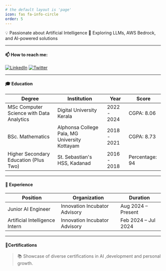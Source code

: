 ```yaml
---
# the default layout is 'page'
icon: fas fa-info-circle
order: 5
---
```


<!-- > Add Markdown syntax content to file `_tabs/about.md`{: .filepath } and it will show up on this page.
{: .prompt-tip } -->

💡 Passionate about Artificial Intelligence
🚀 Exploring LLMs, AWS Bedrock, and AI-powered solutions

----

#### 📫 How to reach me:  
[![LinkedIn](https://img.shields.io/badge/-LinkedIn-blue?style=flat-square&logo=linkedin)](https://www.linkedin.com/in/riyageorge2000) 
[![Twitter](https://img.shields.io/badge/-Twitter-blue?style=flat-square&logo=twitter)](https://twitter.com/riyageorge2000)

----

#### 🎓 Education

<table>
  <thead>
    <tr>
      <th>Degree</th>
      <th>Institution</th>
      <th>Year</th>
      <th>Score</th>
    </tr>
  </thead>
  <tbody>
    <tr>
      <td>MSc Computer Science with Data Analytics</td>
      <td>Digital University Kerala</td>
      <td>2022 - 2024</td>
      <td>CGPA: 8.06</td>
    </tr>
    <tr>
      <td>BSc. Mathematics</td>
      <td>Alphonsa College Pala, MG University Kottayam</td>
      <td>2018 - 2021</td>
      <td>CGPA: 8.73</td>
    </tr>
    <tr>
      <td>Higher Secondary Education (Plus Two)</td>
      <td>St. Sebastian's HSS, Kadanad</td>
      <td>2016 - 2018</td>
      <td>Percentage: 94</td>
    </tr>
    <!-- <tr>
      <td>High School</td>
      <td>St. John's HS, Kurumannu</td>
      <td>2016</td>
      <td>Grade: A+</td>
    </tr> -->
  </tbody>
</table>

----

#### 💼 Experience

<table>
  <thead>
    <tr>
      <th>Position</th>
      <th>Organization</th>
      <th>Duration</th>
    </tr>
  </thead>
  <tbody>
    <tr>
      <td>Junior AI Engineer</td>
      <td>Innovation Incubator Advisory</td>
      <td>Aug 2024 – Present</td>
    </tr>
    <tr>
      <td>Artificial Intelligence Intern</td>
      <td>Innovation Incubator Advisory</td>
      <td>Feb 2024 – Jul 2024</td>
    </tr>
  </tbody>
</table>

----

#### 🏅Certifications
> 📚 Showcase of diverse certifications in AI ,development and personal growth.

<style>
  .cert-grid {
    display: flex;
    flex-wrap: wrap;
    gap: 1rem;
    justify-content: start;
  }

  .cert-grid-item {
    width: 220px;
    height: 160px;
    border-radius: 12px;
    overflow: hidden;
    box-shadow: 0 4px 8px rgba(0, 0, 0, 0.1);
    transition: transform 0.2s ease, box-shadow 0.2s ease;
    color: white;
    display: flex;
    flex-direction: column;
    justify-content: center;
    text-align: center;
    padding: 1rem;
  }

  .cert-grid-item:hover {
    transform: scale(1.03);
    box-shadow: 0 8px 16px rgba(0, 0, 0, 0.2);
  }

  .cert-icon {
    font-size: 1.8rem;
    margin-bottom: 0.5rem;
  }

  .cert-caption {
    font-size: 0.9rem;
    font-weight: bold;
  }

  .cert-detail {
    font-size: 0.75rem;
    opacity: 0.9;
  }

  .cert-grid-item:nth-child(12n+1) {
  background: linear-gradient(135deg, #ff7e5f, #feb47b); /* Coral Sunset */
  }

  .cert-grid-item:nth-child(12n+2) {
    background: linear-gradient(135deg, #6a11cb, #2575fc); /* Purple Blue */
  }

  .cert-grid-item:nth-child(12n+3) {
    background: linear-gradient(135deg, #43cea2, #185a9d); /* Aqua Navy */
  }

  .cert-grid-item:nth-child(12n+4) {
    background: linear-gradient(135deg, #f7971e, #ffd200); /* Orange Sun */
  }

  .cert-grid-item:nth-child(12n+5) {
    background: linear-gradient(135deg, #ff4e50, #f9d423); /* Blood Orange */
  }

  .cert-grid-item:nth-child(12n+6) {
    background: linear-gradient(135deg, #00c6ff, #0072ff); /* Sky Blue */
  }

  .cert-grid-item:nth-child(12n+7) {
    background: linear-gradient(135deg, #f953c6, #b91d73); /* Pink Magenta */
  }

  .cert-grid-item:nth-child(12n+8) {
    background: linear-gradient(135deg, #00b09b, #96c93d); /* Emerald Lime */
  }

  .cert-grid-item:nth-child(12n+9) {
    background: linear-gradient(135deg, #f7797d, #FBD786); /* Soft Coral Yellow */
  }

  .cert-grid-item:nth-child(12n+10) {
    background: linear-gradient(135deg, #4facfe, #00f2fe); /* Electric Sky */
  }

  .cert-grid-item:nth-child(12n+11) {
    background: linear-gradient(135deg, #a18cd1, #fbc2eb); /* Lavender Pink */
  }

  .cert-grid-item:nth-child(12n) {
    background: linear-gradient(135deg, #84fab0, #8fd3f4); /* Minty Sky */
  }
</style>

<div class="cert-grid">
  <!-- Certificate items will go here -->
</div>

<script>
  const certificates = [
    { title: "Generative AI in Practice", url: "https://www.sololearn.com/en/certificates/CC-X98QU8L5", icon: "fas fa-robot", provider: "Sololearn", date: "July 2025" },
    { title: "Prompt Engineering", url: "https://www.sololearn.com/en/certificates/CC-JO9M0AWF", icon: "fas fa-code", provider: "Sololearn", date: "July 2025" },
    { title: "Neo4j Fundamentals", url: "https://graphacademy.neo4j.com/c/891c5176-8d60-497e-824d-93217199bc70/", icon: "fas fa-project-diagram", provider: "Neo4j", date: "July 2024" },
    { title: "OpenCV Bootcamp", url: "https://courses.opencv.org/certificates/6dd2df8e0e2b4b37bcacc8c5f573a788", icon: "fas fa-camera", provider: "OpenCV University", date: "February 2024" },
    { title: "Certified Blockchain Associate", url: "https://verify.kba.ai/view/IIITMK-KBA-CBA-OL-31692", icon: "fas fa-link", provider: "KBA", date: "December 2023" },
    { title: "Decision Tree", url: "https://verify.mygreatlearning.com/verify/VUMDNAKN", icon: "fas fa-code-branch", provider: "Great Learning", date: "December 2023" },
    { title: "Introduction to SQL", url: "https://www.sololearn.com/certificates/CC-UEVKUMUC", icon: "fas fa-database", provider: "Sololearn", date: "December 2023" },
    { title: "KNN Algorithm", url: "https://verify.mygreatlearning.com/verify/ZUESYLNS", icon: "fas fa-cogs", provider: "Great Learning", date: "December 2023" },
    { title: "Linear Regression", url: "https://verify.mygreatlearning.com/verify/XJLPKKRB", icon: "fas fa-chart-line", provider: "Great Learning", date: "December 2023" },
    { title: "Object Localization with TensorFlow", url: "https://www.coursera.org/account/accomplishments/certificate/L52NMH9S5YST", icon: "fas fa-crosshairs", provider: "Coursera", date: "December 2023" },
    { title: "Overview of Data Visualization", url: "https://www.coursera.org/account/accomplishments/certificate/L52NMH9S5YST", icon: "fas fa-chart-pie", provider: "Coursera", date: "December 2023" },
    { title: "Python (Basic) Certificate", url: "https://www.hackerrank.com/certificates/7edf79af0693", icon: "fab fa-python", provider: "HackerRank", date: "December 2023" },
    { title: "SQL Intermediate", url: "https://www.sololearn.com/certificates/CC-IR6DBC6B", icon: "fas fa-database", provider: "Sololearn", date: "December 2023" },
    { title: "Support Vector Machines", url: "https://verify.mygreatlearning.com/verify/QUUHTBBA", icon: "fas fa-sliders-h", provider: "Great Learning", date: "December 2023" },
    { title: "Ethereum Fundamentals Program", url: "https://verify.kba.ai/view/IIITMK-KBA-EFP-OL-31418", icon: "fab fa-ethereum", provider: "KBA", date: "November 2023" },
    { title: "Blockchain Foundation Program", url: "https://verify.kba.ai/view/IIITMK-KBA-BFP-OL-31155", icon: "fas fa-cube", provider: "KBA", date: "Octobar 2023" },
    { title: "Data Analysis using PySpark", url: "https://verify.mygreatlearning.com/verify/RRXKSIHU", icon: "fas fa-fire", provider: "Great Learning", date: "Octobar 2023" },
    { title: "Graph Modeling with Neo4j", url: "https://skillsoft.digitalbadges.skillsoft.com/6625bfe7-b42d-4181-8d4e-4720091afea2#gs.6ju96t", icon: "fas fa-project-diagram", provider: "Skillsoft", date: "Octobar 2023" },
    { title: "Introduction to Big Data and Hadoop", url: "https://verify.mygreatlearning.com/verify/HADSRHYE", icon: "fas fa-server", provider: "Great Learning", date: "Octobar 2023" },
    { title: "Photography Competition Participation", url: "https://drive.google.com/file/d/1g3Q7dJOSi-39QeNyeq5raOFoVswW2SvF/view?usp=sharing", icon: "fas fa-camera-retro", provider: "Digital University Kerala", date: "September 2023" },
    { title: "ChatGPT for Data Analytics", url: "https://certificates.mavenanalytics.io/32d18d2c-c70b-4fa8-bd1d-0723e2854003", icon: "fas fa-brain", provider: "Maven Analytics", date: "August 2023" },
    { title: "Data Visualization With Power BI", url: "https://verify.mygreatlearning.com/verify/YORTMJHI", icon: "fas fa-chart-bar", provider: "Great Learning", date: "August 2023" },
    { title: "Data Visualization using Tableau", url: "https://verify.mygreatlearning.com/verify/HPIDILDO", icon: "fas fa-chart-area", provider: "Great Learning", date: "August 2023" },
    { title: "Data Visualization: Empowering Business with Effective Insights", url: "https://forage-uploads-prod.s3.amazonaws.com/completion-certificates/Tata/MyXvBcppsW2FkNYCX_Tata_YSk44E4ZjCzCyYXQ4_1692007030550_completion_certificate.pdf", icon: "fas fa-lightbulb", provider: "Tata", date: "August 2023" },
    { title: "Flipkart GRiD 5.0 - Certificate of Participation", url: "https://unstop.com/certificate-preview/55c8e890-d1a8-4eeb-aba5-fcf9f3ee7bb3", icon: "fas fa-award", provider: "Unstop", date: "August 2023" },
    { title: "Generative AI Fundamentals", url: "https://www.cloudskillsboost.google/public_profiles/46ba3b88-4272-453e-a1e7-998a3e68b42c/badges/4638913", icon: "fas fa-microchip", provider: "Google Cloud Skills Boost", date: "August 2024" },
    { title: "Introduction to Deep Learning", url: "https://verify.mygreatlearning.com/verify/EGRKLXSV", icon: "fas fa-brain", provider: "Great Learning", date: "August 2024" },
    { title: "Data Analytics Virtual Experience Program", url: "https://forage-uploads-prod.s3.amazonaws.com/completion-certificates/Quantium/NkaC7knWtjSbi6aYv_Quantium_YSk44E4ZjCzCyYXQ4_1688730581209_completion_certificate.pdf", icon: "fas fa-laptop-code", provider: "Quantium", date: "July 2023" },
    { title: "Data Analytics and Visualization Virtual Experience", url: "https://forage-uploads-prod.s3.amazonaws.com/completion-certificates/Accenture%20North%20America/hzmoNKtzvAzXsEqx8_Accenture%20North%20America_YSk44E4ZjCzCyYXQ4_1688726615494_completion_certificate.pdf", icon: "fas fa-chart-line", provider: "Accenture", date: "July 2023" },
    { title: "Introduction to CSS", url: "https://www.sololearn.com/certificates/CC-A91ZB9XP", icon: "fab fa-css3-alt", provider: "Sololearn", date: "July 2023" },
    { title: "Introduction to HTML", url: "https://www.sololearn.com/certificates/CC-D0SGUARH", icon: "fab fa-html5", provider: "Sololearn", date: "July 2023" },
    { title: "Introduction to JavaScript", url: "https://www.sololearn.com/certificates/CC-ZKJDWMAV", icon: "fab fa-js", provider: "Sololearn", date: "July 2023" },
    { title: "Intro to Natural Language Processing", url: "https://verify.mygreatlearning.com/EULYSWJK", icon: "fas fa-language", provider: "Great Learning", date: "June 2023" },
    { title: "Machine Learning", url: "https://www.sololearn.com/certificates/CT-HXJ37NJY", icon: "fas fa-robot", provider: "Sololearn", date: "June 2023" },
    { title: "Python Core", url: "https://www.sololearn.com/certificates/CT-M2JTXGYW", icon: "fab fa-python", provider: "Sololearn", date: "June 2023" },
    { title: "Python for Beginners", url: "https://www.sololearn.com/certificates/CT-ISSV0LZD", icon: "fab fa-python", provider: "Sololearn", date: "June 2023" },
    { title: "Unsupervised ML with K-Means", url: "https://verify.mygreatlearning.com/FTBILYTO", icon: "fas fa-project-diagram", provider: "Great Learning", date: "June 2023" },
    { title: "Data Analytics Consulting Virtual Internship", url: "https://forage-uploads-prod.s3.amazonaws.com/completion-certificates/KPMG%20AU/m7W4GMqeT3bh9Nb2c_KPMG%20AU_YSk44E4ZjCzCyYXQ4_1682220132382_completion_certificate.pdf", icon: "fas fa-briefcase", provider: "KPMG", date: "April 2023" },
    { title: "Introduction to Data Analytics", url: "https://coursera.org/verify/44PVMR7GE6M8", icon: "fas fa-database", provider: "Coursera", date: "April 2023" },
    { title: "IEEE Ideation Workshop", url: "https://drive.google.com/file/d/1fmbmKP72wWIK-rUVDtRLdF8lI_S-CYdw/view", icon: "fas fa-lightbulb", provider: "IEEE CASS", date: "September 2022" },
    { title: "Geometrical Charts - Merit", url: "https://drive.google.com/file/d/1lvbqk-jHVOWgN1CmK3Y0GaTSzbKLx0ab/view?usp=sharing", icon: "fas fa-shapes", provider: "Educational Sub-district", date: "Octobar 2015" }
  ];

  const container = document.querySelector('.cert-grid');
  certificates.forEach(cert => {
    container.innerHTML += `
      <div class="cert-grid-item">
        <a href="${cert.url}" target="_blank" style="color: inherit; text-decoration: none;">
          <div class="cert-icon"><i class="${cert.icon}"></i></div>
          <div class="cert-caption">${cert.title}</div>
          <div class="cert-detail">${cert.provider} · ${cert.date}</div>
        </a>
      </div>
    `;
  });
</script>

